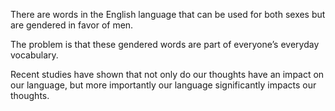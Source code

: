 There are words in the English language that can be used for both sexes but are gendered in favor of men.  

The problem is that these gendered words are part of everyone’s everyday vocabulary.

Recent studies have shown that not only do our thoughts have an impact on our language, but more importantly our language significantly impacts our thoughts.
